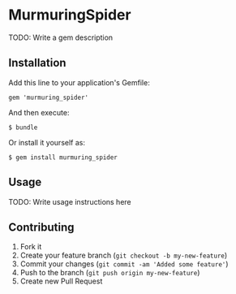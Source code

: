 # MurmuringSpider

TODO: Write a gem description

## Installation

Add this line to your application's Gemfile:

    gem 'murmuring_spider'

And then execute:

    $ bundle

Or install it yourself as:

    $ gem install murmuring_spider

## Usage

TODO: Write usage instructions here

## Contributing

1. Fork it
2. Create your feature branch (`git checkout -b my-new-feature`)
3. Commit your changes (`git commit -am 'Added some feature'`)
4. Push to the branch (`git push origin my-new-feature`)
5. Create new Pull Request
